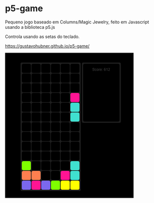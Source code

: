 # p5-game
 
Pequeno jogo baseado em Columns/Magic Jewelry, feito em Javascript usando a biblioteca p5.js

Controla usando as setas do teclado.

https://gustavohubner.github.io/p5-game/

![preview](media/p5.png)
